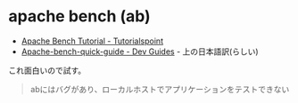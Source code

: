 
# apache bench (ab)

- [Apache Bench Tutorial - Tutorialspoint](https://www.tutorialspoint.com/apache_bench/index.htm)
- [Apache-bench-quick-guide - Dev Guides](https://www.finddevguides.com/Apache-bench-quick-guide) - 上の日本語訳(らしい)

これ面白いので試す。

> abにはバグがあり、ローカルホストでアプリケーションをテストできない